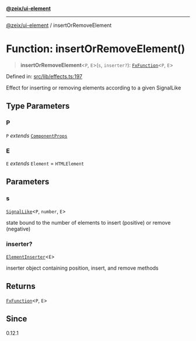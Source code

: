 [**@zeix/ui-element**](../README.md)

***

[@zeix/ui-element](../globals.md) / insertOrRemoveElement

# Function: insertOrRemoveElement()

> **insertOrRemoveElement**\<`P`, `E`\>(`s`, `inserter?`): [`FxFunction`](../type-aliases/FxFunction.md)\<`P`, `E`\>

Defined in: [src/lib/effects.ts:197](https://github.com/zeixcom/ui-element/blob/ca211b4b90c507d609f4e96effa3624e9208d00e/src/lib/effects.ts#L197)

Effect for inserting or removing elements according to a given SignalLike

## Type Parameters

### P

`P` *extends* [`ComponentProps`](../type-aliases/ComponentProps.md)

### E

`E` *extends* `Element` = `HTMLElement`

## Parameters

### s

[`SignalLike`](../type-aliases/SignalLike.md)\<`P`, `number`, `E`\>

state bound to the number of elements to insert (positive) or remove (negative)

### inserter?

[`ElementInserter`](../type-aliases/ElementInserter.md)\<`E`\>

inserter object containing position, insert, and remove methods

## Returns

[`FxFunction`](../type-aliases/FxFunction.md)\<`P`, `E`\>

## Since

0.12.1
